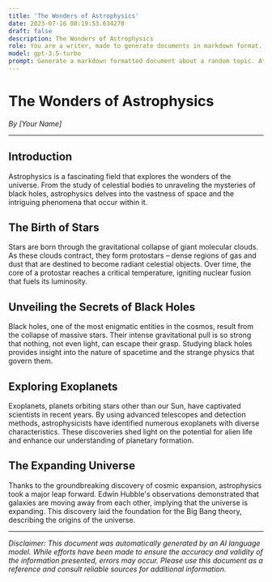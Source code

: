 ```yaml
---
title: 'The Wonders of Astrophysics'
date: 2023-07-16 08:19:53.634270
draft: false
description: The Wonders of Astrophysics
role: You are a writer, made to generate documents in markdown format. It is very important that all of the documents you generate are in valid markdown format.
model: gpt-3.5-turbo
prompt: Generate a markdown formatted document about a random topic. At the bottom, include a disclaimer explaining that the document was generated by you. The first line of the document should be the title. Make sure that the entire document is in proper markdown format, using a mix of various tags to make the document visually appealing.
---
```


# The Wonders of Astrophysics

*By [Your Name]*

---

## Introduction

Astrophysics is a fascinating field that explores the wonders of the universe. From the study of celestial bodies to unraveling the mysteries of black holes, astrophysics delves into the vastness of space and the intriguing phenomena that occur within it.

## The Birth of Stars

Stars are born through the gravitational collapse of giant molecular clouds. As these clouds contract, they form protostars – dense regions of gas and dust that are destined to become radiant celestial objects. Over time, the core of a protostar reaches a critical temperature, igniting nuclear fusion that fuels its luminosity.

## Unveiling the Secrets of Black Holes

Black holes, one of the most enigmatic entities in the cosmos, result from the collapse of massive stars. Their intense gravitational pull is so strong that nothing, not even light, can escape their grasp. Studying black holes provides insight into the nature of spacetime and the strange physics that govern them.

## Exploring Exoplanets

Exoplanets, planets orbiting stars other than our Sun, have captivated scientists in recent years. By using advanced telescopes and detection methods, astrophysicists have identified numerous exoplanets with diverse characteristics. These discoveries shed light on the potential for alien life and enhance our understanding of planetary formation.

## The Expanding Universe

Thanks to the groundbreaking discovery of cosmic expansion, astrophysics took a major leap forward. Edwin Hubble's observations demonstrated that galaxies are moving away from each other, implying that the universe is expanding. This discovery laid the foundation for the Big Bang theory, describing the origins of the universe.

---

*Disclaimer: This document was automatically generated by an AI language model. While efforts have been made to ensure the accuracy and validity of the information presented, errors may occur. Please use this document as a reference and consult reliable sources for additional information.*